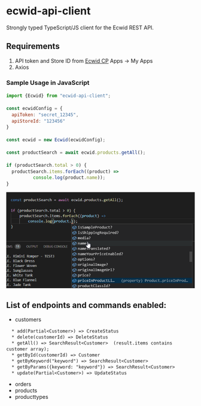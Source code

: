 # ecwid-api-client

Strongly typed TypeScript/JS client for the Ecwid REST API.

## Requirements

1. API token and Store ID from [Ecwid CP](https://my.ecwid.com/#develop-apps) Apps -> My Apps
2. Axios

### Sample Usage in JavaScript

```javascript
import {Ecwid} from "ecwid-api-client";

const ecwidConfig = {
  apiToken: "secret_12345",
  apiStoreId: "123456"
}

const ecwid = new Ecwid(ecwidConfig);

const productSearch = await ecwid.products.getAll();

if (productSearch.total > 0) {
  productSearch.items.forEach((product) =>
          console.log(product.name));
}
```

![Sample Tooling Example](./docs/CodePrompting.png?raw=true)

## List of endpoints and commands enabled:

* customers

```
  * add(Partial<Customer>) => CreateStatus
  * delete(customerId) => DeleteStatus
  * getAll() => SearchResult<Customer>  (result.items contains customer array);
  * getById(customerId) => Customer
  * getByKeyword("keyword") => SearchResult<Customer>
  * getByParams({keyword: "keyword"}) => SearchResult<Customer>
  * update(Partial<Customer>) => UpdateStatus  
```

* orders
* products
* producttypes


